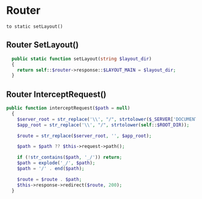 # Router

    to static setLayout()

## Router SetLayout()

```php
  public static function setLayout(string $layout_dir)
  {
    return self::$router->response::$LAYOUT_MAIN = $layout_dir;
  }
```

## Router InterceptRequest()

```php
public function interceptRequest($path = null)
  {
    $server_root = str_replace('\\', "/", strtolower($_SERVER['DOCUMENT_ROOT']));
    $app_root = str_replace('\\', "/", strtolower(self::$ROOT_DIR));

    $route = str_replace($server_root, '', $app_root);

    $path = $path ?? $this->request->path();

    if (!str_contains($path, '_/')) return;
    $path = explode('_/', $path);
    $path = '/' . end($path);

    $route = $route . $path;
    $this->response->redirect($route, 200);
  }
```
